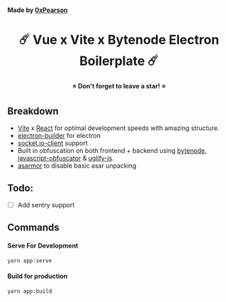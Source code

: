 #### Made by [0xPearson](https://devante.dev)

<h1 align="center">☄️ Vue x Vite x Bytenode Electron Boilerplate ☄️</h1>
<h4 align="center">⭐ Don't forget to leave a star! ⭐</h4>

## Breakdown

- [Vite](https://vitejs.dev/) x [React](https://react.dev/) for optimal development speeds with amazing structure.
- [electron-builder](https://www.npmjs.com/package/electron-builder) for electron
- [socket.io-client](https://www.npmjs.com/package/socket.io-client) support
- Built in obfuscation on both frontend + backend using [bytenode](https://www.npmjs.com/package/bytenode), [javascript-obfuscator](https://www.npmjs.com/package/javascript-obfuscator) & [uglify-js](https://www.npmjs.com/package/uglify-js).
- [asarmor](https://www.npmjs.com/package/asarmor) to disable basic asar unpacking

## Todo:

- [ ] Add sentry support

## Commands

#### **Serve For Development**

```
yarn app:serve
```

#### **Build for production**

```
yarn app:build
```
